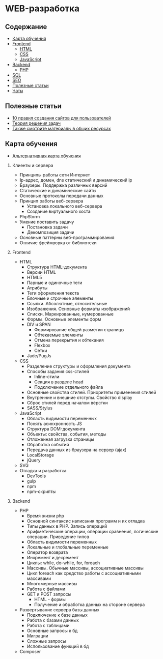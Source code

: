 # WEB-разработка

## Содержание
* [Карта обучения](#Карта-обучения)
* [Frontend](./frontend.md)
    * [HTML](./html.md)
    * [CSS](./css.md)
    * [JavaScript](./javascript.md)
* [Backend](./backend.md)
    * [PHP](./php.md)
* [SQL](./sql.md)
* [SEO](./seo.md)
* [Полезные статьи](#Полезные-статьи)
* [Чаты](/general/chats.md#web-разработка)

## Полезные статьи
* [10 правил создания сайтов для пользователей](https://habrahabr.ru/post/107988/)
* [Теория решения задач](http://vimeo.com/84434186)
* [Также смотрите материалы в общих ресурсах](/general/readme.md)

## Карта обучения
* [Альтернативная карта обучения](https://github.com/zualex/devmap)
1. Клиенты и сервера
    * Принципы работы сети Интернет
    * Ip-адрес, домен, dns статический и динамический ip
    * Браузеры. Поддержка различных версий
    * Статические и динамические сайты
    * Основные протоколы передачи данных
    * Принцип работы веб-сервера
        * Установка локального веб-сервера
        * Создание виртуального хоста
    * PhpStorm
    * Умение поставить задачу
        * Постановка задачи
        * Декомпозиция задачи
    * Основные паттерны веб-программирования
    * Отличие фреймворка от библиотеки
    
2. Frontend
    * HTML
        * Структура HTML-документа
        * Версии HTML
        * HTML5
        * Парные и одиночные теги
        * Атрибуты
        * Теги оформления текста
        * Блочные и строчные элементы
        * Ссылки. Абсолютные, относительные
        * Изображения. Основные форматы изображений
        * Списки. Маркированные, нумерованные
        * Формы. Основные элементы форм
        * DIV и SPAN
            * Формирование общей разметки страницы
            * Обтекаемые элементы
            * Отмена перекрытия и обтекания
            * Flexbox
            * Сетки
        * Jade/PugJs
    * CSS
        * Разделение структуры и оформления документа
        * Способы задания css-стилей
            * Inline-стили
            * Секция в разделе head
            * Подключение отдельного файла
        * Основные свойства стилей. Приоритеты применения стилей
        * Внутренние и внешние отступы. Свойство display
        * Сброс стилей перед началом вёрстки
        * SASS/Stylus
    * JavaScript
        * Область видимости переменных
        * Понять асинхронность JS
        * Структура DOM-документа
        * Объекты: свойства, события, методы
        * Отложенная загрузка страницы
        * Обработка событий
        * Передача данных из браузера на сервер (ajax)
        * LocalStorage
        * jQuery
    * SVG
    * Отладка и разработка
        * DevTools
        * gulp
        * npm
        * npm-скрипты
3. Backend
    * PHP
        * Время жизни php
        * Основной синтаксис написания программ и их отладка
        * Типы данных в PHP. Запись операций
        * Арифметические операции, операции сравнения, логические операции. Приведение типов
        * Область видимости переменных
        * Локальные и глобальные переменные
        * Оператор возврата
        * Инкремент и декремент
        * Циклы: while, do-while, for, foreach
        * Массивы. Обычные массивы, ассоциативные массивы
        * Цикл foreach как средство работы с ассоциативными массивами
        * Многомерные массивы
        * Работа с файлами
        * GET и POST запросы
            * HTML - формы
            * Получение и обработка данных на стороне сервера
    * Развертывание сервера базы данных
        * Подключение к базе данных
        * Работа с базами данных
        * Работа с таблицами
        * Основные запросы к бд
        * Миграции
        * Сложные запросы
        * Использование функций в бд
    * Composer